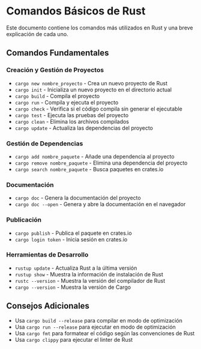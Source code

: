 # Comandos Básicos de Rust

Este documento contiene los comandos más utilizados en Rust y una breve explicación de cada uno.

## Comandos Fundamentales

### Creación y Gestión de Proyectos

- `cargo new nombre_proyecto` - Crea un nuevo proyecto de Rust
- `cargo init` - Inicializa un nuevo proyecto en el directorio actual
- `cargo build` - Compila el proyecto
- `cargo run` - Compila y ejecuta el proyecto
- `cargo check` - Verifica si el código compila sin generar el ejecutable
- `cargo test` - Ejecuta las pruebas del proyecto
- `cargo clean` - Elimina los archivos compilados
- `cargo update` - Actualiza las dependencias del proyecto

### Gestión de Dependencias

- `cargo add nombre_paquete` - Añade una dependencia al proyecto
- `cargo remove nombre_paquete` - Elimina una dependencia del proyecto
- `cargo search nombre_paquete` - Busca paquetes en crates.io

### Documentación

- `cargo doc` - Genera la documentación del proyecto
- `cargo doc --open` - Genera y abre la documentación en el navegador

### Publicación

- `cargo publish` - Publica el paquete en crates.io
- `cargo login token` - Inicia sesión en crates.io

### Herramientas de Desarrollo

- `rustup update` - Actualiza Rust a la última versión
- `rustup show` - Muestra la información de instalación de Rust
- `rustc --version` - Muestra la versión del compilador de Rust
- `cargo --version` - Muestra la versión de Cargo

## Consejos Adicionales

- Usa `cargo build --release` para compilar en modo de optimización
- Usa `cargo run --release` para ejecutar en modo de optimización
- Usa `cargo fmt` para formatear el código según las convenciones de Rust
- Usa `cargo clippy` para ejecutar el linter de Rust
